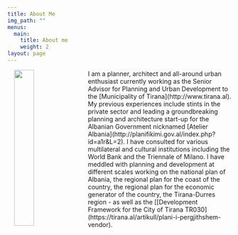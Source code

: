 ```yaml
---
title: About Me
img_path: ""
menus:
  main:
    title: About me
    weight: 2
layout: page
---
```

<p><img src="https://joni.baboci.net/images/Joni%20Baboci%20Small%20Official.JPG" width="30%" style="padding: 0 15px; float: left;"></p>I am a planner, architect and all-around urban enthusiast currently working as the Senior Advisor for Planning and Urban Development to the [Municipality of Tirana](http://www.tirana.al). My previous experiences include stints in the private sector and leading a groundbreaking planning and architecture start-up for the Albanian Government nicknamed [Atelier Albania](http://planifikimi.gov.al/index.php?id=a1r&L=2). I have consulted for various multilateral and cultural institutions including the World Bank and the Triennale of Milano. I have meddled with planning and development at different scales working on the national plan of Albania, the regional plan for the coast of the country, the regional plan for the economic generator of the country, the Tirana-Durres region - as well as the [[Development Framework for the City of Tirana TR030](https://tirana.al/artikull/plani-i-pergjithshem-vendor).